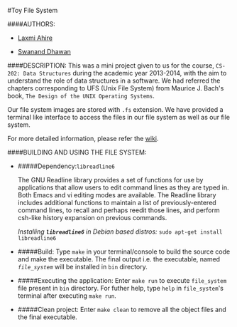 #Toy File System

####AUTHORS:

- [Laxmi Ahire](https://github.com/laxmisahire02 "Laxmi's github profile")

- [Swanand Dhawan](https://github.com/swananddhawan "Swanand's github profile")


####DESCRIPTION:
This was a mini project given to us for the course, `CS-202: Data Structures`
during the academic year 2013-2014, with the aim to understand the role of data
structures in a software. We had referred the chapters corresponding to UFS
(Unix File System) from Maurice J. Bach's book, `The Design of the UNIX Operating Systems`.

Our file system images are stored with `.fs` extension.
We have provided a terminal like interface to access the files in our file
system as well as our file system.

For more detailed information, please refer the [wiki].


####BUILDING AND USING THE FILE SYSTEM:

- #####Dependency:`libreadline6`

  The GNU Readline library provides a set of functions for use
  by applications that allow users to edit command lines as they are typed in.
  Both Emacs and vi editing modes are available. The Readline library includes
  additional functions to maintain a list of previously-entered command lines,
  to recall and perhaps reedit those lines, and perform csh-like history
  expansion on previous commands.

  *Installing __`libreadline6`__ in Debian based distros:*  `sudo apt-get install libreadline6`


- #####Build:
  Type `make` in your terminal/console to build the source code and make the
  executable. The final output i.e. the executable, named *`file_system`* will be installed in 
  `bin` directory.


- #####Executing the application:
  Enter `make run` to execute `file_system` file present in `bin` directory.
  For futher help, type `help` in `file_system`'s terminal after executing `make run`. 


- #####Clean project:
  Enter `make clean` to remove all the object files and the final executable.


[wiki]: https://github.com/swananddhawan/toy_file_system/wiki
